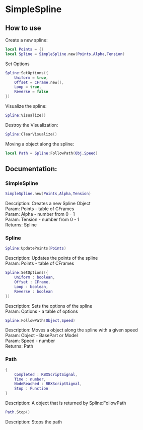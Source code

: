 # SimpleSpline

## How to use

Create a new spline:
```lua
local Points = {}
local Spline = SimpleSpline.new(Points,Alpha,Tension)
```
Set Options
```lua
Spline:SetOptions({
	Uniform = true,
	Offset = CFrame.new(),
	Loop = true,
	Reverse = false
})
```
Visualize the spline:
```lua
Spline:Visualize()
```
Destroy the Visualization:
```lua
Spline:ClearVisualize()
```

Moving a object along the spline:
```lua
local Path = Spline:FollowPath(Obj,Speed)
```
## Documentation:

### SimpleSpline

```lua
SimpleSpline.new(Points,Alpha,Tension)
```
Description: Creates a new Spline Object
<br>Param: Points - table of CFrames
<br>Param: Alpha - number from 0 - 1
<br>Param: Tension - number from 0 - 1
<br>Returns: Spline

### Spline

```lua
Spline:UpdatePoints(Points)
```
Description: Updates the points of the spline
<br>Param: Points - table of CFrames

```lua
Spline:SetOptions({
    Uniform : boolean,
	Offset : CFrame,
	Loop : boolean,
	Reverse : boolean
})
```
Description: Sets the options of the spline
<br>Param: Options - a table of options

```lua
Spline:FollowPath(Object,Speed)
```
Description: Moves a object along the spline with a given speed
<br>Param: Object - BasePart or Model
<br>Param: Speed - number
<br>Returns: Path

### Path

```lua
{
   	Completed : RBXScriptSignal,
	Time : number,
	NodeReached : RBXScriptSignal,
	Stop : Function
}
```
Description: A object that is returned by Spline:FollowPath

```lua
Path.Stop()
```
Description: Stops the path
